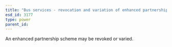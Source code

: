 ```yaml
---
title: "Bus services - revocation and variation of enhanced partnership plans and schemes"
esd_id: 3177
type: power
parent_id:  
---
```


An enhanced partnership scheme may be revoked or varied.

